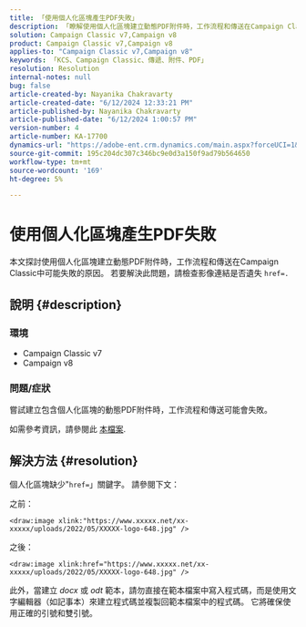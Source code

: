```yaml
---
title: 「使用個人化區塊產生PDF失敗」
description: 「瞭解使用個人化區塊建立動態PDF附件時，工作流程和傳送在Campaign Classic中可能失敗的原因。」
solution: Campaign Classic v7,Campaign v8
product: Campaign Classic v7,Campaign v8
applies-to: "Campaign Classic v7,Campaign v8"
keywords: 「KCS、Campaign Classic、傳遞、附件、PDF」
resolution: Resolution
internal-notes: null
bug: false
article-created-by: Nayanika Chakravarty
article-created-date: "6/12/2024 12:33:21 PM"
article-published-by: Nayanika Chakravarty
article-published-date: "6/12/2024 1:00:57 PM"
version-number: 4
article-number: KA-17700
dynamics-url: "https://adobe-ent.crm.dynamics.com/main.aspx?forceUCI=1&pagetype=entityrecord&etn=knowledgearticle&id=0328b4ee-b728-ef11-840b-6045bd0065b6"
source-git-commit: 195c204dc307c346bc9e0d3a150f9ad79b564650
workflow-type: tm+mt
source-wordcount: '169'
ht-degree: 5%

---
```


# 使用個人化區塊產生PDF失敗


本文探討使用個人化區塊建立動態PDF附件時，工作流程和傳送在Campaign Classic中可能失敗的原因。 若要解決此問題，請檢查影像連結是否遺失 `href=.`

## 說明 {#description}


### <b>環境</b>

- Campaign Classic v7
- Campaign v8


### <b>問題/症狀</b>

嘗試建立包含個人化區塊的動態PDF附件時，工作流程和傳送可能會失敗。

如需參考資訊，請參閱此 [本檔案](https://experienceleague.adobe.com/docs/campaign-classic/using/sending-messages/personalizing-deliveries/generating-personalized-pdf-documents.html?lang=en).


## 解決方法 {#resolution}


個人化區塊缺少&quot;`href=`」關鍵字。 請參閱下文：

之前：

`<draw:image xlink:"https://www.xxxxx.net/xx-xxxxx/uploads/2022/05/XXXXX-logo-648.jpg" />`

之後：

`<draw:image xlink:href="https://www.xxxxx.net/xx-xxxxx/uploads/2022/05/XXXXX-logo-648.jpg" />`

此外，當建立 *docx* 或 *odt* 範本，請勿直接在範本檔案中寫入程式碼，而是使用文字編輯器（如記事本）來建立程式碼並複製回範本檔案中的程式碼。 它將確保使用正確的引號和雙引號。
